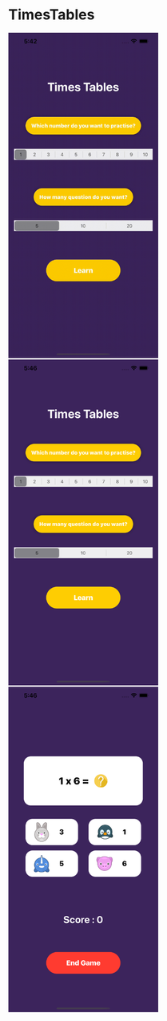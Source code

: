 # TimesTables
<img src="Screenshots/screen.gif" width="300"/>
<img src="Screenshots/screen.png" width="300"/>
<img src="Screenshots/screen2.png" width="300"/>
